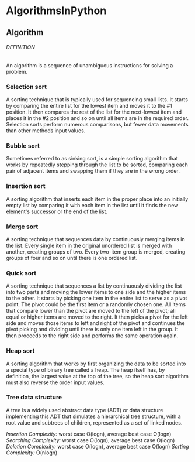 # AlgorithmsInPython
## Algorithm
###### DEFINITION 
An algorithm is a sequence of unambiguous instructions for solving a problem.

### Selection sort
A sorting technique that is typically used for sequencing small lists. It starts by comparing the entire list for the lowest item and moves it to the #1 position. It then compares the rest of the list for the next-lowest item and places it in the #2 position and so on until all items are in the required order. Selection sorts perform numerous comparisons, but fewer data movements than other methods input values.

### Bubble sort
Sometimes referred to as sinking sort, is a simple sorting algorithm that works by repeatedly stepping through the list to be sorted, comparing each pair of adjacent items and swapping them if they are in the wrong order.

### Insertion sort
A sorting algorithm that inserts each item in the proper place into an initially empty list by comparing it with each item in the list until it finds the new element's successor or the end of the list. 

### Merge sort
A sorting technique that sequences data by continuously merging items in the list. Every single item in the original unordered list is merged with another, creating groups of two. Every two-item group is merged, creating groups of four and so on until there is one ordered list.


### Quick sort
A sorting technique that sequences a list by continuously dividing the list into two parts and moving the lower items to one side and the higher items to the other. It starts by picking one item in the entire list to serve as a pivot point. The pivot could be the first item or a randomly chosen one. All items that compare lower than the pivot are moved to the left of the pivot; all equal or higher items are moved to the right. It then picks a pivot for the left side and moves those items to left and right of the pivot and continues the pivot picking and dividing until there is only one item left in the group. It then proceeds to the right side and performs the same operation again. 



### Heap sort
A sorting algorithm that works by first organizing the data to be sorted into a special type of binary tree called a heap. The heap itself has, by definition, the largest value at the top of the tree, so the heap sort algorithm must also reverse the order input values.

### Tree data structure 
 A tree is a widely used abstract data type (ADT) or data structure implementing this ADT that simulates a hierarchical tree structure, with a root value and subtrees of children, represented as a set of linked nodes.

*Insertion Complexity:*	worst case O(logn), average best case O(logn)
*Searching Complexity:*	worst case O(logn), average best case O(logn)
*Deletion Complexity:*	worst case O(logn), average best case O(logn)
*Sorting Complexity:*  O(nlogn)
